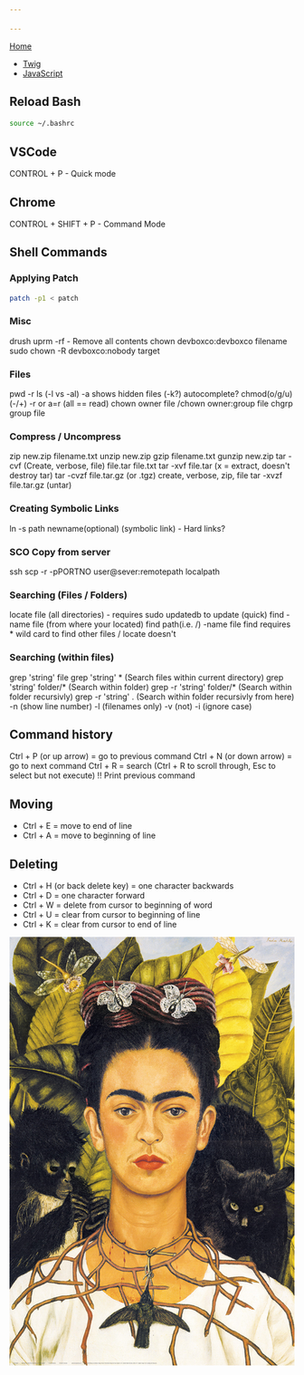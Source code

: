 ```yaml
---

---
```

[Home](https://timcoxopc.github.io/d8notes/)

* [Twig](/d8notes/twig)
* [JavaScript](/d8notes/js)

## Reload Bash

```bash
source ~/.bashrc
```

## VSCode

CONTROL + P - Quick mode

## Chrome

CONTROL + SHIFT + P - Command Mode

## Shell Commands

### Applying Patch

```bash
patch -p1 < patch
```

### Misc

drush uprm -rf - Remove all contents
chown devboxco:devboxco filename
sudo chown -R devboxco:nobody target

### Files

pwd
\-r
ls (-l vs -al) -a shows hidden files (-k?)
autocomplete?
chmod(o/g/u)(-/+) -r   or a=r (all == read)
chown owner file  /chown owner:group file
chgrp group file

### Compress / Uncompress

zip new.zip filename.txt
unzip new.zip
gzip filename.txt
gunzip new.zip
tar -cvf (Create, verbose, file) file.tar file.txt
tar -xvf file.tar (x = extract, doesn't destroy tar)
tar -cvzf file.tar.gz (or .tgz) create, verbose, zip, file
tar -xvzf file.tar.gz (untar)

### Creating Symbolic Links

ln -s path newname(optional) (symbolic link) - Hard links?

### SCO Copy from server

ssh
scp -r -pPORTNO user@sever:remotepath localpath

### Searching (Files / Folders)

locate file (all directories) - requires sudo updatedb to update (quick)
find -name file (from where your located)
find path(i.e. /) -name file
find requires * wild card to find other files / locate doesn't

### Searching (within files)

grep 'string' file
grep 'string' * (Search files within current directory)
grep 'string' folder/* (Search within folder)
grep -r 'string' folder/* (Search within folder recursivly)
grep -r 'string' . (Search within folder recursivly from here)
\-n (show line number)
\-l (filenames only)
\-v (not)
\-i (ignore case)

## Command history

Ctrl + P (or up arrow) = go to previous command
Ctrl + N (or down arrow) = go to next command
Ctrl + R = search (Ctrl + R to scroll through, Esc to select but not execute)
!!	Print previous command

## Moving

* Ctrl + E = move to end of line
* Ctrl + A = move to beginning of line

## Deleting

* Ctrl + H (or back delete key) = one character backwards
* Ctrl + D = one character forward
* Ctrl + W = delete from cursor to beginning of word
* Ctrl + U = clear from cursor to beginning of line
* Ctrl + K = clear from cursor to end of line

![](/uploads/Frida-Kahlo.jpg)